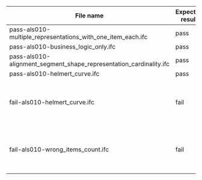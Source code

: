 

| File name | Expected result | Description |
| --- | --- | --- |
| pass-als010-multiple\_representations\_with\_one\_item\_each.ifc | pass | NaN |
| pass-als010-business\_logic\_only.ifc | pass | NaN |
| pass-als010-alignment\_segment\_shape\_representation\_cardinality.ifc | pass | NaN |
| pass-als010-helmert\_curve.ifc | pass | NaN |
| fail-als010-helmert\_curve.ifc | fail | Result 1: {'Instance\_id': '', 'Expected': 'value: 2', 'Observed': 'value: 1'} |
| fail-als010-wrong\_items\_count.ifc | fail | Result 1: {'Instance\_id': '', 'Expected': 'value: 1', 'Observed': 'value: 2'} |

